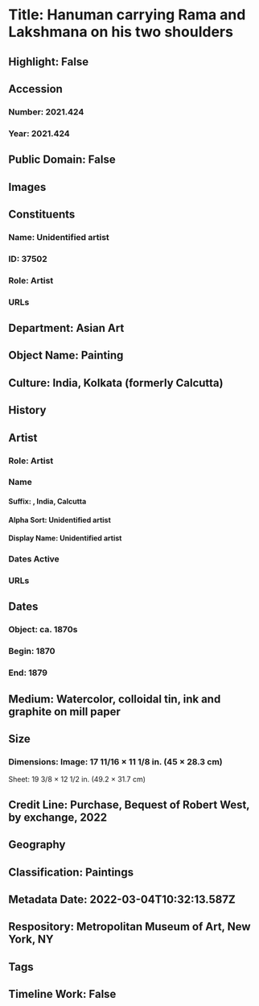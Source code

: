# Title: Hanuman carrying Rama and Lakshmana on his two shoulders
## Highlight: False
## Accession
### Number: 2021.424
### Year: 2021.424
## Public Domain: False
## Images
## Constituents
### Name: Unidentified artist
### ID: 37502
### Role: Artist
### URLs
## Department: Asian Art
## Object Name: Painting
## Culture: India, Kolkata (formerly Calcutta)
## History
## Artist
### Role: Artist
### Name
#### Suffix: , India, Calcutta
#### Alpha Sort: Unidentified artist
#### Display Name: Unidentified artist
### Dates Active
### URLs
## Dates
### Object: ca. 1870s
### Begin: 1870
### End: 1879
## Medium: Watercolor, colloidal tin, ink and graphite on mill paper
## Size
### Dimensions: Image: 17 11/16 × 11 1/8 in. (45 × 28.3 cm)
Sheet: 19 3/8 × 12 1/2 in. (49.2 × 31.7 cm)
## Credit Line: Purchase, Bequest of Robert West, by exchange, 2022
## Geography
## Classification: Paintings
## Metadata Date: 2022-03-04T10:32:13.587Z
## Respository: Metropolitan Museum of Art, New York, NY
## Tags
## Timeline Work: False